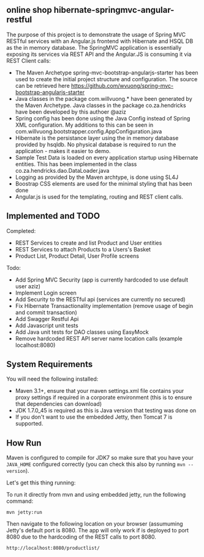 online shop hibernate-springmvc-angular-restful
----------------------

The purpose of this project is to demonstrate the usage of Spring MVC RESTful services with an Angular.js frontend with Hibernate and HSQL DB as the in memory database.
The SpringMVC application is essentially exposing its services via REST API and the Angular.JS is consuming it via REST Client calls:

* The Maven Archetype spring-mvc-bootstrap-angularjs-starter has been used to create the initial project structure and configuration. The source can be retrieved here https://github.com/wvuong/spring-mvc-bootstrap-angularjs-starter
* Java classes in the package com.willvuong.* have been generated by the Maven Archetype. Java classes in the package co.za.hendricks have been developed by this authoer @aziz
* Spring config has been done using the Java Config instead of Spring XML configuration. My additions to this can be seen in com.willvuong.bootstrapper.config.AppConfiguration.java
* Hibernate is the persistance layer using the in memory database provided by hsqldb. No physical database is required to run the application - makes it easier to demo.
* Sample Test Data is loaded on every application startup using Hibernate entities. This has been implemented in the class co.za.hendricks.dao.DataLoader.java
* Logging as provided by the Maven archtype, is done using SL4J
* Boostrap CSS elements are used for the minimal styling that has been done
* Angular.js is used for the templating, routing and REST client calls.

Implemented and TODO
----------------------
Completed:
* REST Services to create and list Product and User entities
* REST Services to attach Products to a Users's Basket
* Product List, Product Detail, User Profile screens

Todo:
* Add Spring MVC Security (app is currently hardcoded to use default user aziz)
* Implement Login screen
* Add Security to the RESTful api (services are currently no secured)
* Fix Hibernate Transactionality implementation (remove usage of begin and commit transaction)
* Add Swagger Restful Api
* Add Javascript unit tests
* Add Java unit tests for DAO classes using EasyMock
* Remove hardcoded REST API server name location calls (example localhost:8080)

System Requirements
----------------------
You will need the following installed:
* Maven 3.1+, ensure that your maven settings.xml file contains your proxy settings if required in a corporate environment (this is to ensure that dependencies can download)
* JDK 1.7.0_45 is required as this is Java version that testing was done on
* If you don't want to use the embedded Jetty, then Tomcat 7 is supported.


How Run
----------------------
Maven is configured to compile for JDK7 so make sure that you have your `JAVA_HOME` configured correctly (you can check this also by running `mvn --version`).

Let's get this thing running:

To run it directly from mvn and using embedded jetty, run the following command:

```
mvn jetty:run
```
Then navigate to the following location on your browser (assumuming Jetty's default port is 8080. The app will only work if is deployed to port 8080 due to the hardcoding of the REST calls to port 8080.

```
http://localhost:8080/productlist/
```




